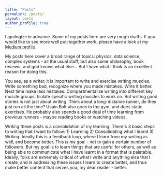 ```yaml
---
title: "Posts"
permalink: /posts/
layout: posts
author_profile: true
---
```


I apologize in advance. Some of my posts here are *very* rough drafts. If you would like to see more well put-together work, please have a look at my [Medium profile](https://skanda-vivek.medium.com/).

My posts here cover a broad range of topics: physics, data science, complex systems - all the usual stuff, but also some philosophy, book reviews, and god knows what else... But I have what I think is an excellent reason for doing this.

You see, as a writer, it is important to write and exercise writing muscles. Write something bad, recognize where you made mistakes. Write it better. Next time make less mistakes. Compartmentalize writing into different key muscle groups. Isolate specific writing muscles to work on. But writing good stories is not just about writing. Think about a long-distance runner, do they just run all the time? Usain Bolt also goes to the gym, and does static exercises. He probably also spends a good deal of time learning from previous runners - maybe reading books or watching videos.

Writing these posts is a consolidation of my learning. There's 3 basic steps to writing that I want to follow: 1) Learning 2) Consolidating what I learnt 3) Writing. Ideally this is a feedback loop, where I learn from my writing as well, and become better. This *is* my goal - not to gain a certain number of followers. But my goal is to learn things that are useful for others, as well as being able to communicate what I have learnt in a format that is palatable. Ideally, folks are extremely critical of what I write and anything else that I create, and in addressing these issues I learn to create better, and thus make better content that serves you, my dear reader - better.
